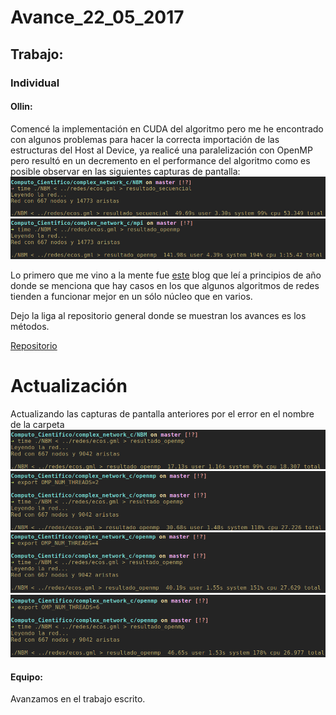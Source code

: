 # Avance_22_05_2017

## Trabajo:

### Individual

#### Ollin:
Comencé la implementación en CUDA del algoritmo pero me he encontrado con algunos problemas para hacer la correcta importación de las estructuras del Host al Device, ya realicé una paralelización con OpenMP pero resultó en un decremento en el performance del algoritmo como es posible observar en las siguientes capturas de pantalla:
![secuencial](https://github.com/ollin18/complex_network_c/blob/master/Capturas/secuencial_nbm_sin_imp_pantalla.png)
![openmp](https://github.com/ollin18/complex_network_c/blob/master/Capturas/openmp_2workers_nbm_ecos.png)

Lo primero que me vino a la mente fue [este](http://www.frankmcsherry.org/graph/scalability/cost/2015/01/15/COST.html) blog que leí a principios de año donde se menciona que hay casos en los que algunos algoritmos de redes tienden a funcionar mejor en un sólo núcleo que en varios.

Dejo la liga al repositorio general donde se muestran los avances es los métodos.

[Repositorio](https://github.com/ollin18/complex_network_c/)

# Actualización
Actualizando las capturas de pantalla anteriores por el error en el nombre de la carpeta
![act_sec](https://github.com/ollin18/complex_network_c/blob/master/Capturas/actualizado_secuencial.png)
![2th](https://github.com/ollin18/complex_network_c/blob/master/Capturas/2threads.png)
![4th](https://github.com/ollin18/complex_network_c/blob/master/Capturas/4threads.png)
![6th](https://github.com/ollin18/complex_network_c/blob/master/Capturas/6threads.png)

#### Equipo:
Avanzamos en el trabajo escrito.
